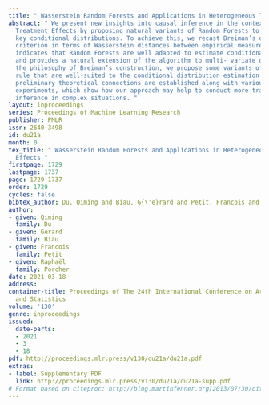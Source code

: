 ```yaml
---
title: " Wasserstein Random Forests and Applications in Heterogeneous Treatment Effects "
abstract: " We present new insights into causal inference in the context of Heterogeneous
  Treatment Effects by proposing natural variants of Random Forests to estimate the
  key conditional distributions. To achieve this, we recast Breiman’s original splitting
  criterion in terms of Wasserstein distances between empirical measures. This reformulation
  indicates that Random Forests are well adapted to estimate conditional distributions
  and provides a natural extension of the algorithm to multi- variate outputs. Following
  the philosophy of Breiman’s construction, we propose some variants of the splitting
  rule that are well-suited to the conditional distribution estimation problem. Some
  preliminary theoretical connections are established along with various numerical
  experiments, which show how our approach may help to conduct more transparent causal
  inference in complex situations. "
layout: inproceedings
series: Proceedings of Machine Learning Research
publisher: PMLR
issn: 2640-3498
id: du21a
month: 0
tex_title: " Wasserstein Random Forests and Applications in Heterogeneous Treatment
  Effects "
firstpage: 1729
lastpage: 1737
page: 1729-1737
order: 1729
cycles: false
bibtex_author: Du, Qiming and Biau, G{\'e}rard and Petit, Francois and Porcher, Rapha{\"e}l
author:
- given: Qiming
  family: Du
- given: Gérard
  family: Biau
- given: Francois
  family: Petit
- given: Raphaël
  family: Porcher
date: 2021-03-18
address:
container-title: Proceedings of The 24th International Conference on Artificial Intelligence
  and Statistics
volume: '130'
genre: inproceedings
issued:
  date-parts:
  - 2021
  - 3
  - 18
pdf: http://proceedings.mlr.press/v130/du21a/du21a.pdf
extras:
- label: Supplementary PDF
  link: http://proceedings.mlr.press/v130/du21a/du21a-supp.pdf
# Format based on citeproc: http://blog.martinfenner.org/2013/07/30/citeproc-yaml-for-bibliographies/
---
```


